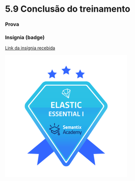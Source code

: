 # 5.9 Conclusão do treinamento

### Prova

### Insígnia \(badge\)

[Link da insígnia recebida](https://api.badgr.io/public/assertions/QW7PVmt2T7y7FFsan64rWQ)



![](../.gitbook/assets/elastic-essential-i-2021-06-20.png)

